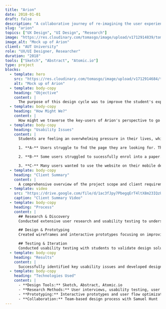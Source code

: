```yaml
---
title: "Arion"
date: 2018-01-01
draft: false
description: "A collaborative journey of re-imagining the user experience of Arion (The AUT Student Hub)."
slug: "arion"
topics: ["UX Design", "UI Design", "Research"]
image: "https://res.cloudinary.com/tomasgo/image/upload/v1712914839/tomas-master/img/arion_login_screens_mobile_bozdxu.jpg"
image_alt: "Mock up of Arion"
client: "AUT University"
role: "UX/UI Designer, Researcher"
duration: "2018"
tools: ["Sketch", "Abstract", "Atomic.io"]
type: project
blocks:
  - template: hero
    src: "https://res.cloudinary.com/tomasgo/image/upload/v1712914684/tomas-master/img/Desktop_-_Login_Pane_Remember_Me_Copy_10_o6ryph.jpg"
    alt: "Mock up of Arion"
  - template: body-copy
    heading: "Objective"
    content: |
      The purpose of this design cycle was to improve the student's experience when using AUT's Arion which in turn will lead to an increase in customer/student satasfaction.
  - template: body-copy
    heading: "How Might We?"
    content: |
      How might we traverse the key-users of Arion's perspective to go from one of mediocrity to that of excellence.
  - template: body-copy
    heading: "Usability Issues"
    content: |
      Students are feeling an overwhelming pressure in their lives, which is growing due to our demanding societal pressures. One such area of focus for this study is around effective collaboration and group work. This can be seen through:

      1. **A-** Users struggle to fnd the page they are looking for. This is due to the poor information hierarchy present on the site.

      2. **B-** Some users struggled to sucessfully enrol into a paper. They would not realise that they had not confirmed their classes.

      3. **C-** Many users wanted to use the website on their mobile device quickly on the go. The website is currently not mobile friendly.
  - template: body-copy
    heading: "Client Summary"
    content: |
      A comprehensive overview of the project scope and client requirements.
  - template: video
    src: "https://drive.google.com/file/d/1ac3fJpy7PbegqErT4ltX8m23IQzUrYEA/preview"
    caption: "Client Summary Video"
  - template: body-copy
    heading: "Process"
    content: |
      ## Research & Discovery
      Conducted extensive user research and usability testing to understand student pain points and identify opportunities for improvement in the Arion platform.

      ## Design & Prototyping
      Created wireframes and interactive prototypes focusing on improving information hierarchy, enrollment flow, and mobile responsiveness.

      ## Testing & Iteration
      Conducted usability testing with students to validate design solutions and refine the user experience based on feedback.
  - template: body-copy
    heading: "Results"
    content: |
      Successfully identified key usability issues and developed design solutions to improve the student experience with Arion, leading to better user satisfaction and more efficient enrollment processes.
  - template: body-copy
    heading: "Technologies Used"
    content: |
      - **Design Tools:** Sketch, Abstract, Atomic.io
      - **Research Methods:** User interviews, usability testing, user journey mapping
      - **Prototyping:** Interactive prototypes and user flow optimization
      - **Collaboration:** Team-based design process with Samuel Hunt
---
```

